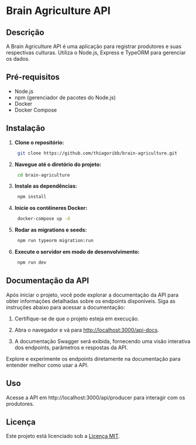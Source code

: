 # Brain Agriculture API

## Descrição
A Brain Agriculture API é uma aplicação para registrar produtores e suas respectivas culturas. Utiliza o Node.js, Express e TypeORM para gerenciar os dados.

## Pré-requisitos
- Node.js
- npm (gerenciador de pacotes do Node.js)
- Docker
- Docker Compose

## Instalação
1. **Clone o repositório:**

   ```bash
    git clone https://github.com/thiagoribb/brain-agriculture.git
2. **Navegue até o diretório do projeto:**
   ```bash
    cd brain-agriculture
3. **Instale as dependências:**
   ```bash
    npm install

4. **Inicie os contêineres Docker:**
   ```bash
    docker-compose up -d
4. **Rodar as migrations e seeds:**
   ```bash
    npm run typeorm migration:run
5. **Execute o servidor em modo de desenvolvimento:**
   ```bash
    npm run dev

## Documentação da API

Após iniciar o projeto, você pode explorar a documentação da API para obter informações detalhadas sobre os endpoints disponíveis. Siga as instruções abaixo para acessar a documentação:

1. Certifique-se de que o projeto esteja em execução.

2. Abra o navegador e vá para [http://localhost:3000/api-docs](http://localhost:3000/api-docs).

3. A documentação Swagger será exibida, fornecendo uma visão interativa dos endpoints, parâmetros e respostas da API.

Explore e experimente os endpoints diretamente na documentação para entender melhor como usar a API.

## Uso

Acesse a API em http://localhost:3000/api/producer para interagir com os produtores.


## Licença

Este projeto está licenciado sob a [Licença MIT](LICENSE).

